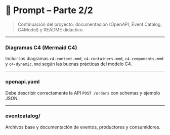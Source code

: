 # 🧩 Prompt – Parte 2/2
> Continuación del proyecto: documentación (OpenAPI, Event Catalog, C4Model) y README didáctico.
---

### Diagramas C4 (Mermaid C4)
Incluir los diagramas `c4-context.mmd`, `c4-containers.mmd`, `c4-components.mmd` y `c4-dynamic.mmd` según las buenas prácticas del modelo C4.

---

### openapi.yaml
Debe describir correctamente la API `POST /orders` con schemas y ejemplo JSON.

---

### eventcatalog/
Archivos base y documentación de eventos, productores y consumidores.


